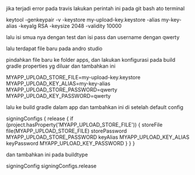 jika terjadi error pada travis lakukan perintah ini pada git bash ato terminal 

keytool -genkeypair -v -keystore my-upload-key.keystore -alias my-key-alias -keyalg RSA -keysize 2048 -validity 10000

lalu isi smua nya dengan test dan isi pass dan username dengan qwerty

lalu terdapat file baru pada andro studio 

pindahkan file baru ke folder apps, dan lakukan konfigurasi pada build gradle properties yg diluar dan tambahkan ini 

MYAPP_UPLOAD_STORE_FILE=my-upload-key.keystore
MYAPP_UPLOAD_KEY_ALIAS=my-key-alias
MYAPP_UPLOAD_STORE_PASSWORD=qwerty
MYAPP_UPLOAD_KEY_PASSWORD=qwerty

lalu ke build gradle dalam app dan tambahkan ini di setelah default config

signingConfigs {
        release {
            if (project.hasProperty('MYAPP_UPLOAD_STORE_FILE')) {
                storeFile file(MYAPP_UPLOAD_STORE_FILE)
                storePassword MYAPP_UPLOAD_STORE_PASSWORD
                keyAlias MYAPP_UPLOAD_KEY_ALIAS
                keyPassword MYAPP_UPLOAD_KEY_PASSWORD
            }
        }
    }

dan tambahkan ini pada buildtype

signingConfig signingConfigs.release 
